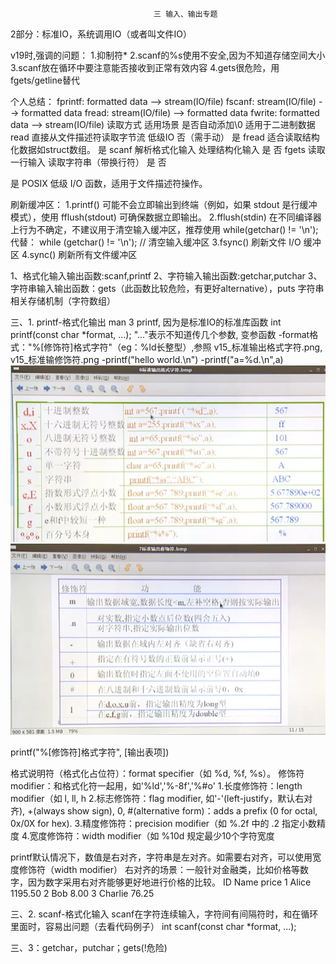                                     三 输入、输出专题
2部分：标准IO，系统调用IO（或者叫文件IO）

v19时,强调的问题：
   1.抑制符*       2.scanf的%s使用不安全,因为不知道存储空间大小 
   3.scanf放在循环中要注意能否接收到正常有效内容
   4.gets很危险，用fgets/getline替代

个人总结：
  fprintf: formatted data --> stream(IO/file)
  fscanf:  stream(IO/file) --> formatted data
  fread:   stream(IO/file) --> formatted data
  fwrite:  formatted data --> stream(IO/file)
              读取方式           适用场景              是否自动添加\0   适用于二进制数据
read	直接从文件描述符读取字节流  低级IO	              否（需手动）  	 是
fread 适合读取结构化数据如struct数组。                                     是
scanf	解析格式化输入	           处理结构化输入	        是	            否
fgets	读取一行输入	             读取字符串（带换行符）	 是	             否

是 POSIX 低级 I/O 函数，适用于文件描述符操作。

刷新缓冲区：
1.printf() 可能不会立即输出到终端（例如，如果 stdout 是行缓冲模式），使用 fflush(stdout) 可确保数据立即输出。
2.fflush(stdin) 在不同编译器上行为不确定，不建议用于清空输入缓冲区，推荐使用 while(getchar() != '\n'); 代替：
  while (getchar() != '\n');  // 清空输入缓冲区
3.fsync() 刷新文件 I/O 缓冲区
4.sync() 刷新所有文件缓冲区



1、格式化输入输出函数:scanf,printf
2、字符输入输出函数:getchar,putchar
3、字符串输入输出函数：gets（此函数比较危险，有更好alternative），puts
    字符串相关存储机制（字符数组）

三、1. printf-格式化输出
   man 3 printf, 因为是标准IO的标准库函数
   int printf(const char *format, ...); "..."表示不知道传几个参数, 变参函数
    -format格式："%[修饰符]格式字符"（eg：%ld长整型）,参照 v15_标准输出格式字符.png, v15_标准输修饰符.png
    -printf("hello world.\n")
    -printf("a=%d.\n",a)
    ![image](https://github.com/jimyshow/image_host_lihuiqin/blob/main/image_host/v15_1_%E6%A0%87%E5%87%86%E8%BE%93%E5%87%BA%E6%A0%BC%E5%BC%8F%E5%AD%97%E7%AC%A6.png)
    ![image](https://github.com/jimyshow/image_host_lihuiqin/blob/main/image_host/v15_2_%E6%A0%87%E5%87%86%E8%BE%93%E4%BF%AE%E9%A5%B0%E7%AC%A6.png)

   printf("%[修饰符]格式字符", [输出表项])

格式说明符（格式化占位符）：format specifier（如 %d, %f, %s）。
修饰符modifier：和格式化符一起用，如'%ld','%-8f','%#o'
  1.长度修饰符：length modifier（如 l, ll, h
  2.标志修饰符：flag modifier, 如'-'(left-justify，默认右对齐), +(always show sign), 0, 
        #(alternative form)：adds a prefix (0 for octal, 0x/0X for hex).
  3.精度修饰符：precision modifier（如 %.2f 中的 .2 指定小数精度
  4.宽度修饰符：width modifier（如 %10d 规定最少10个字符宽度

printf默认情况下，数值是右对齐，字符串是左对齐。如需要右对齐，可以使用宽度修饰符（width modifier）
右对齐的场景：一般针对金融类，比如价格等数字，因为数字采用右对齐能够更好地进行价格的比较。
        ID       Name      price
         1      Alice    1195.50
         2        Bob       8.00
         3    Charlie      76.25

三、2. scanf-格式化输入
    scanf在字符连续输入，字符间有间隔符时，和在循环里面时，容易出问题（去看代码例子）
    int scanf(const char *format, ...);



三、3：getchar，putchar；gets(!危险)